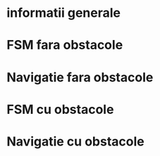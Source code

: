 # informatii generale
# FSM fara obstacole
# Navigatie fara obstacole
# FSM cu obstacole
# Navigatie cu obstacole